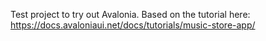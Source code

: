 Test project to try out Avalonia.
Based on the tutorial here: https://docs.avaloniaui.net/docs/tutorials/music-store-app/
